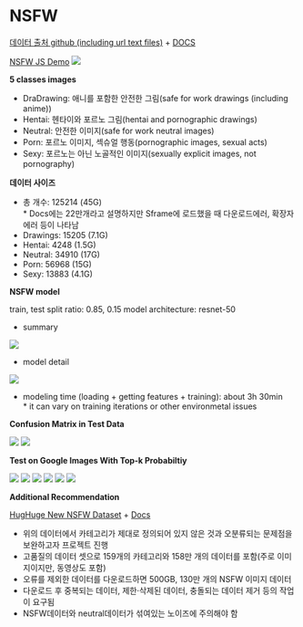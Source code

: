 # NSFW

[데이터 출처 github (including url text files)](https://github.com/alex000kim/nsfw_data_scraper) + [DOCS](https://syncedreview.com/2019/01/15/nsfw-dataset-removes-humans-from-content-review/)

[NSFW JS Demo](https://github.com/infinitered/nsfwjs/tree/ebcd41c46087a3f42c6577f96acc53d7a934b068)
<img src="https://github.com/infinitered/nsfwjs/raw/master/_art/nsfw_demo.gif">

**5 classes images**
- DraDrawing: 애니를 포함한 안전한 그림(safe for work drawings (including anime))
- Hentai: 헨타이와 포르노 그림(hentai and pornographic drawings)
- Neutral: 안전한 이미지(safe for work neutral images)
- Porn: 포르노 이미지, 섹슈얼 행동(pornographic images, sexual acts)
- Sexy: 포르노는 아닌 노골적인 이미지(sexually explicit images, not pornography)


**데이터 사이즈**
- 총 개수: 125214 (45G)<br>
  \* Docs에는 22만개라고 설명하지만 Sframe에 로드했을 때 다운로드에러, 확장자에러 등이 나타남
- Drawings: 15205 (7.1G)
- Hentai: 4248 (1.5G)
- Neutral: 34910 (17G)
- Porn: 56968 (15G)
- Sexy: 13883 (4.1G)


**NSFW model**

train, test split ratio: 0.85, 0.15
model architecture: resnet-50

- summary

<img src="https://lh3.googleusercontent.com/v4HFcZaN9Z1dX5L4nDSoDC8FNl3iXYJU9kkLPF9GNs8htHgODKYQHM33l_FiG2ItuQRwG95fxueroLoMrE4cJx3wbOzZ1Z4XKXJTl-859YBWtNb6vkyNKuxHmZzSnqBSY7q2NRfw">

- model detail

<img src="https://lh6.googleusercontent.com/W3aCNZ-yMd632cuNJO3Cl28LFp0hnXrrukPSkS59piCSwzt9dTmhSOB5GUZlffl1DeR5Jbj0XcX1P50kTHlbB1mzWstj75_AZEjVawyLyM34mf2pIZmPKGzf6JX9qadWeXz3LMTM">

- modeling time (loading + getting features + training): about 3h 30min<br>
  \* it can vary on training iterations or other environmetal issues


**Confusion Matrix in Test Data**

<img src="https://lh4.googleusercontent.com/fdU3Gd5cup7WhJGJYRuXiH9m5IzFR-PX1E1MVBHzfVxkxli8WMdvDl7zlPe33Ykco-pbuFJvQVNzhZjUP17vr3ky3HowXs9FNrwM_YHMojbedKBtt8aZmQ4KPqtLJUWlLjqIJ9p7">
<img src="https://lh6.googleusercontent.com/E1WlQQzlHwBYbTMuvaRN9JRRY7qGYCOunE48hkKD_k6jbXxMp6l7hcOrSvQHf-MjJ78JqAcoDoKC-x0A50iUSff2mAt-jRGkoz1IPQAKGbeansYuykWPXqJSavw70vhNsXUn73Wg">


**Test on Google Images With Top-k Probabiltiy**

<img src="https://lh6.googleusercontent.com/hyltOUX0CE8BBhlAqtbrsomvrLtg4CMXgGM8cJwmVOpB0E3yXEI0CAvH00Goknj1hfa-HBmpNq-r1tSiJg49cYL-xwTt3p8O9IzGpuG5CNGsMaTDNNxiQ-TRS59yRsM2odO7BZFd">
<img src="https://lh3.googleusercontent.com/w6ZE1r5DmJBUtJgm7f5_J_me5FpEvL4dVPTgVJpSCDHiR4U22jXAAcnYddPB_S4Yaik_HNrSir3_t2gxQnKZR0JTheWSBpcXOrlAXq3RS4OlxUoJoV7sdmFO5aLD9kJacbPInNIL">
<img src="https://lh4.googleusercontent.com/vk7vxgAQTerK52RylmYfpc_mkH-zqZUK-Ti0NNOie1xWm7IvrwXL5dMXYvD-tYJot7QpbkehgZjqG9fbZAQnHj1-E0MLPOad6mk8eNXRFFYY3mvNMpgk4fZmuXENJfIrfwjsxi5q">
<img src="https://lh6.googleusercontent.com/HCI0KFKBRZnSTS_K8lmQ6eay_ohCmH9LKIUjoJPe47aexIg9LCm5cTxWMFZRlEg2-Gv8u71_PkZ9bDwW3LXb3FaR-VS1_yk13aVmNVhLb79Rq87qH1KuMfu_m5qltnXjelR5pA7E">
<img src="https://lh4.googleusercontent.com/8ZP5Psl2PCkHW0q8UnqLSRwy5GOWyD2zDS1hWPy5EgePPFhihH0zFt3yb_pDd5F3iB38R7qGNkQ0CMlHV3tsx0iN7SjpFqhjr6pUZ_Bcbyket-UobKp9Kg9Jh86hkm9mfS0TS1tj">
<img src="https://lh4.googleusercontent.com/8bFQamX5xzmmK9yoMkLRVm6JaIpsf8lb1iT70jWM1XlUhhRYZt4E-UntGi1_V07O_DQb6h1boZ6DGav8q3cMmi771vruwtg7WzHQeZQRSXsBSLV17preyGeKFgNKYY-1Gln6ocgt">

**Additional Recommendation**

[HugHuge New NSFW Dataset](https://github.com/EBazarov/nsfw_data_source_urls) + [Docs](https://medium.com/syncedreview/huge-new-nsfw-dataset-for-content-filtering-c8e6a323d67c)
- 위의 데이터에서 카테고리가 제대로 정의되어 있지 않은 것과 오분류되는 문제점을 보완하고자 프로젝트 진행
- 고품질의 데이터 셋으로 159개의 카테고리와 158만 개의 데이터를 포함(주로 이미지이지만, 동영상도 포함)
- 오류를 제외한 데이터를 다운로드하면 500GB, 130만 개의 NSFW 이미지 데이터
- 다운로드 후 중복되는 데이터, 제한·삭제된 데이터, 충돌되는 데이터 제거 등의 작업이 요구됨
- NSFW데이터와 neutral데이터가 섞여있는 노이즈에 주의해야 함
